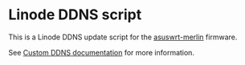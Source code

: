 # Linode DDNS script

This is a Linode DDNS update script for the [asuswrt-merlin](https://github.com/RMerl/asuswrt-merlin.ng) firmware.

See [Custom DDNS documentation](https://github.com/RMerl/asuswrt-merlin.ng/wiki/Custom-DDNS) for more information.
